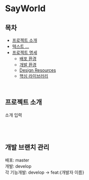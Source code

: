 # SayWorld

## 목차

- [프로젝트 소개](#프로젝트-소개)   
- [텍스트 ... ](#프로젝트-소개)   
- [프로젝트 명세](#프로젝트-명세)
  - [배포 환경](#배포-환경)
  - [개발 환경](#개발-환경)
  - [Design Resources](#design-resources)
  - [핵심 라이브러리](#핵심-라이브러리)
<br>

## 프로젝트 소개
소개 입력
<br>
<br>
<br>
<br>





## 개발 브랜치 관리
배포: master
<br>
개발: develop
<br>
각 기능개발: develop -> feat:{개발자 이름}
<br>

